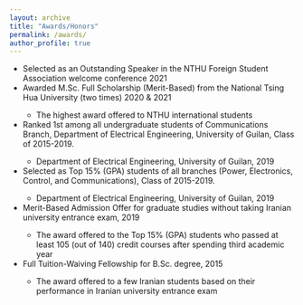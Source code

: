 ```yaml
---
layout: archive
title: "Awards/Honors"
permalink: /awards/
author_profile: true
---
```


<ul>
  <li>Selected as an Outstanding Speaker in the NTHU Foreign Student Association welcome conference 2021</li>


  <li>Awarded M.Sc. Full Scholarship (Merit-Based) from the National Tsing Hua University (two times) 2020 & 2021</li>
    <ul>
        <li> The highest award offered to NTHU international students </li>
  </ul>
  
  <li>Ranked 1st among all undergraduate students of Communications Branch, Department of Electrical Engineering, University of Guilan, Class of 2015-2019.</li>
    <ul>
        <li>  Department of Electrical Engineering, University of Guilan, 2019 </li>
    </ul>
        

  <li> Selected as Top 15% (GPA) students of all branches (Power, Electronics, Control, and Communications), Class of 2015-2019.  </li>
    <ul>
        <li>  Department of Electrical Engineering, University of Guilan, 2019 </li>
    </ul>

  <li>Merit-Based Admission Offer for graduate studies without taking Iranian university entrance exam, 2019 </li>
    <ul>
        <li> The award offered to the Top 15% (GPA) students who passed at least 105 (out of 140) credit courses after spending third academic year </li>
    </ul>
  
   <li>Full Tuition-Waiving Fellowship for B.Sc. degree, 2015 </li>
    <ul>
        <li> The award offered to a few Iranian students based on their performance in Iranian university entrance exam </li>
    </ul>
 
 

